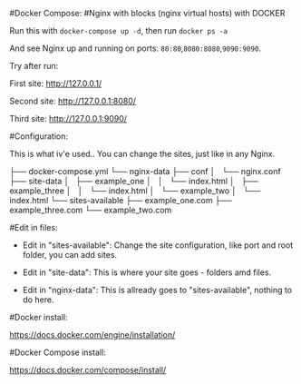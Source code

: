 #Docker Compose: 
#Nginx with blocks (nginx virtual hosts) with DOCKER

Run this with `docker-compose up -d`, then run `docker ps -a` 

And see Nginx up and running on ports: `80:80`,`8080:8080`,`9090:9090`.




Try after run:

First site:
http://127.0.0.1/

Second site:
http://127.0.0.1:8080/

Third site:
http://127.0.0.1:9090/

#Configuration:

This is what iv'e used..
You can change the sites, just like in any Nginx.

├── docker-compose.yml
└── nginx-data
    ├── conf
    │   └── nginx.conf
    ├── site-data
    │   ├── example_one
    │   │   └── index.html
    │   ├── example_three
    │   │   └── index.html
    │   └── example_two
    │       └── index.html
    └── sites-available
        ├── example_one.com
        ├── example_three.com
        └── example_two.com

#Edit in files:

* Edit in "sites-available":
Change the site configuration, like port and root folder, you can add sites.

* Edit in "site-data":
This is where your site goes - folders amd files.

* Edit in "nginx-data":
This is allready goes to "sites-available", nothing to do here.

#Docker install:

https://docs.docker.com/engine/installation/

#Docker Compose install:

https://docs.docker.com/compose/install/
